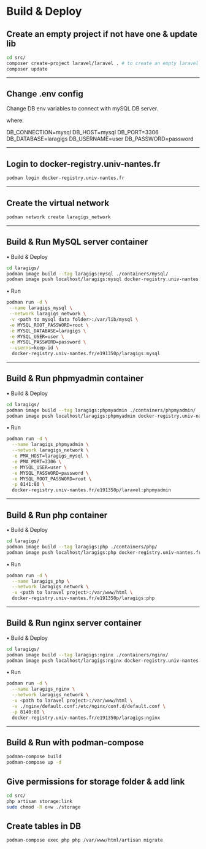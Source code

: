 # Build & Deploy

## Create an empty project if not have one & update lib

```bash
cd src/
composer create-project laravel/laravel . # to create an empty laravel project, copy src files of laravel project if already have a project and ignore this command.
composer update
```

---

## Change .env config

Change DB env variables to connect with mySQL DB server.

where:

DB_CONNECTION=mysql
DB_HOST=mysql
DB_PORT=3306
DB_DATABASE=laragigs
DB_USERNAME=user
DB_PASSWORD=password

---

## Login to docker-registry.univ-nantes.fr

```bash
podman login docker-registry.univ-nantes.fr
```

---

## Create the virtual network

```bash
podman network create laragigs_network
```

---

## Build & Run MySQL server container

• Build & Deploy

```bash
cd laragigs/
podman image build --tag laragigs:mysql ./containers/mysql/
podman image push localhost/laragigs:mysql docker-registry.univ-nantes.fr/e191350p/laragigs:mysql
```

• Run

```bash
podman run -d \
 --name laragigs_mysql \
 --network laragigs_network \
 -v <path to mysql data folder>:/var/lib/mysql \
 -e MYSQL_ROOT_PASSWORD=root \
 -e MYSQL_DATABASE=laragigs \
 -e MYSQL_USER=user \
 -e MYSQL_PASSWORD=password \
 --userns=keep-id \
  docker-registry.univ-nantes.fr/e191350p/laragigs:mysql
```

---

## Build & Run phpmyadmin container

• Build & Deploy

```bash
cd laragigs/
podman image build --tag laragigs:phpmyadmin ./containers/phpmyadmin/
podman image push localhost/laragigs:phpmyadmin docker-registry.univ-nantes.fr/e191350p/laragigs:phpmyadmin
```

• Run

```bash
podman run -d \
  --name laragigs_phpmyadmin \
  --network laragigs_network \
  -e PMA_HOST=laragigs_mysql \
  -e PMA_PORT=3306 \
  -e MYSQL_USER=user \
  -e MYSQL_PASSWORD=password \
  -e MYSQL_ROOT_PASSWORD=root \
  -p 8141:80 \
  docker-registry.univ-nantes.fr/e191350p/laravel:phpmyadmin
```

---

## Build & Run php container

• Build & Deploy

```bash
cd laragigs/
podman image build --tag laragigs:php ./containers/php/
podman image push localhost/laragigs:php docker-registry.univ-nantes.fr/e191350p/laragigs:php
```

• Run

```bash
podman run -d \
  --name laragigs_php \
  --network laragigs_network \
  -v <path to laravel project>:/var/www/html \
  docker-registry.univ-nantes.fr/e191350p/laragigs:php
```

---

## Build & Run nginx server container

• Build & Deploy

```bash
cd laragigs/
podman image build --tag laragigs:nginx ./containers/nginx/
podman image push localhost/laragigs:nginx docker-registry.univ-nantes.fr/e191350p/laragigs:nginx
```

• Run

```bash
podman run -d \
  --name laragigs_nginx \
  --network laragigs_network \
  -v <path to laravel project>:/var/www/html \
  -v ./nginx/default.conf:/etc/nginx/conf.d/default.conf \
  -p 8140:80 \
  docker-registry.univ-nantes.fr/e191350p/laragigs:nginx
```

---

## Build & Run with podman-compose

```bash
podman-compose build
podman-compose up -d
```

## Give permissions for storage folder & add link

```bash
cd src/
php artisan storage:link
sudo chmod -R o+w ./storage
```

## Create tables in DB

```bash
podman-compose exec php php /var/www/html/artisan migrate
```
